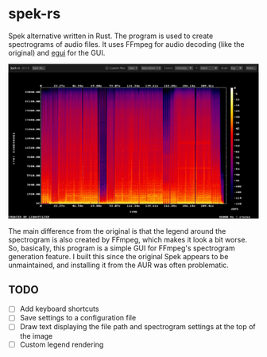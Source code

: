 # spek-rs
Spek alternative written in Rust. The program is used to create spectrograms of audio files. It uses FFmpeg for audio decoding (like the original) and [egui](https://github.com/emilk/egui) for the GUI.

<p align="center">
<img src=".github/assets/screenshot.png"/>
</p>

The main difference from the original is that the legend around the spectrogram is also created by FFmpeg, which makes it look a bit worse. So, basically, this program is a simple GUI for FFmpeg's spectrogram generation feature. I built this since the original Spek appears to be unmaintained, and installing it from the AUR was often problematic.

## TODO
- [ ] Add keyboard shortcuts
- [ ] Save settings to a configuration file
- [ ] Draw text displaying the file path and spectrogram settings at the top of the image
- [ ] Custom legend rendering
